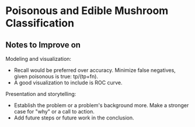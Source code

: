 # Poisonous and Edible Mushroom Classification

## Notes to Improve on

Modeling and visualization:
 - Recall would be preferred over accuracy. Minimize false negatives, given poisonous is true: tp/(tp+fn).
 - A good visualization to include is ROC curve.

Presentation and storytelling:
 - Establish the problem or a problem's background more. Make a stronger case for "why" or a call to action.
 - Add future steps or future work in the conclusion.